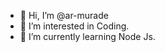 - 👋 Hi, I’m @ar-murade
- 👀 I’m interested in Coding.
- 🌱 I’m currently learning Node Js.

<!---
ar-murade/ar-murade is a ✨ special ✨ repository because its `README.md` (this file) appears on your GitHub profile.
You can click the Preview link to take a look at your changes.
--->
